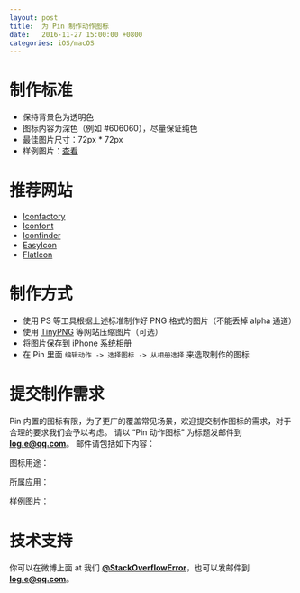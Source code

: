```yaml
---
layout: post
title:  为 Pin 制作动作图标
date:   2016-11-27 15:00:00 +0800
categories: iOS/macOS
---
```


# 制作标准
- 保持背景色为透明色
- 图标内容为深色（例如 #606060），尽量保证纯色
- 最佳图片尺寸：72px * 72px
- 样例图片：[查看](https://raw.githubusercontent.com/cyanzhong/cyanzhong.github.io/master/assets/images/pin-icon-battery.png)

# 推荐网站
- [Iconfactory](http://iconfactory.com/freeware)
- [Iconfont](http://www.iconfont.cn/plus)
- [Iconfinder](https://www.iconfinder.com/)
- [EasyIcon](http://www.easyicon.net/)
- [FlatIcon](http://www.flaticon.com/)

# 制作方式
- 使用 PS 等工具根据上述标准制作好 PNG 格式的图片（不能丢掉 alpha 通道）
- 使用 [TinyPNG](https://tinypng.com/) 等网站压缩图片（可选）
- 将图片保存到 iPhone 系统相册
- 在 Pin 里面 `编辑动作 -> 选择图标 -> 从相册选择` 来选取制作的图标

# 提交制作需求
Pin 内置的图标有限，为了更广的覆盖常见场景，欢迎提交制作图标的需求，对于合理的要求我们会予以考虑。
请以 “Pin 动作图标” 为标题发邮件到 **[log.e@qq.com](mailto:log.e@qq.com)**。
邮件请包括如下内容：

图标用途：

所属应用：

样例图片：

# 技术支持 
你可以在微博上面 at 我们 **[@StackOverflowError](http://weibo.com/0x00eeee)**，也可以发邮件到 **[log.e@qq.com](mailto:log.e@qq.com)**。
